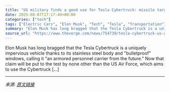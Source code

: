 ```yaml
---
title: "US military finds a good use for Tesla Cybertruck: missile target practice"
date: 2025-08-07T17:17:49+08:00
categories: ["tech"]
tags: ["Electric Cars", "Elon Musk", "Tech", "Tesla", "Transportation"]
summary: "Elon Musk has long bragged that the Tesla Cybertruck is a uniquely impervious vehicle thanks to its stainless steel body and \"bulletproof\" windows, calling it \"an armored personnel carrier from the fu"
source_url: "https://www.theverge.com/news/754739/tesla-cybertruck-us-air-force-target-practice"
---
```


Elon Musk has long bragged that the Tesla Cybertruck is a uniquely impervious vehicle thanks to its stainless steel body and "bulletproof" windows, calling it "an armored personnel carrier from the future." Now that claim will be put to the test by none other than the US Air Force, which aims to use the Cybertruck [&#8230;]

---

*来源: [原文链接](https://www.theverge.com/news/754739/tesla-cybertruck-us-air-force-target-practice)*
